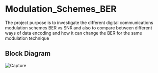 # Modulation_Schemes_BER
The project purpose is to investigate the different digital communications modulation schemes BER vs SNR
and also to compare between different ways of data encoding and how it can change the BER for the same modulation technique

## Block Diagram

![Capture](https://user-images.githubusercontent.com/104662487/223001464-68b7f08a-2f41-48a7-9013-04f594c4fbac.JPG)
